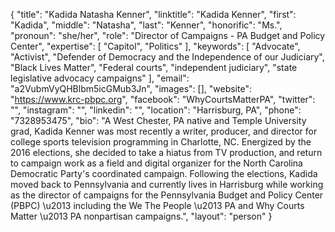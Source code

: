 {
  "title": "Kadida Natasha Kenner",
  "linktitle": "Kadida Kenner",
  "first": "Kadida",
  "middle": "Natasha",
  "last": "Kenner",
  "honorific": "Ms.",
  "pronoun": "she/her",
  "role": "Director of Campaigns - PA Budget and Policy Center",
  "expertise": [
    "Capitol",
    "Politics"
  ],
  "keywords": [
    "Advocate",
    "Activist",
    "Defender of Democracy and the Independence of our Judiciary",
    "Black Lives Matter",
    "Federal courts",
    "independent judiciary",
    "state legislative advocacy campaigns"
  ],
  "email": "a2VubmVyQHBlbm5icGMub3Jn",
  "images": [],
  "website": "https://www.krc-pbpc.org",
  "facebook": "WhyCourtsMatterPA",
  "twitter": "",
  "instagram": "",
  "linkedin": "",
  "location": "Harrisburg, PA",
  "phone": "7328953475",
  "bio": "A West Chester, PA native and Temple University grad, Kadida Kenner was most recently a writer, producer, and director for college sports television programming in Charlotte, NC. Energized by the 2016 elections, she decided to take a hiatus from TV production, and return to campaign work as a field and digital organizer for the North Carolina Democratic Party's coordinated campaign. Following the elections, Kadida moved back to Pennsylvania and currently lives in Harrisburg while working as the director of campaigns for the Pennsylvania Budget and Policy Center (PBPC) \u2013 including the We The People \u2013 PA and Why Courts Matter \u2013 PA nonpartisan campaigns.",
  "layout": "person"
}